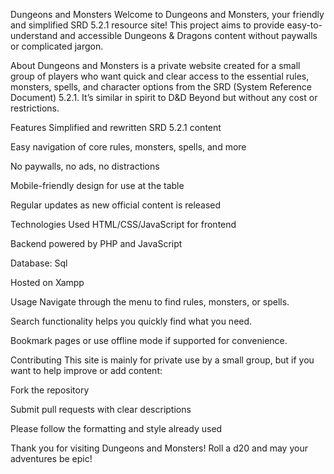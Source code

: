 Dungeons and Monsters
Welcome to Dungeons and Monsters, your friendly and simplified SRD 5.2.1 resource site! This project aims to provide easy-to-understand and accessible Dungeons & Dragons content without paywalls or complicated jargon.

About
Dungeons and Monsters is a private website created for a small group of players who want quick and clear access to the essential rules, monsters, spells, and character options from the SRD (System Reference Document) 5.2.1. It’s similar in spirit to D&D Beyond but without any cost or restrictions.

Features
Simplified and rewritten SRD 5.2.1 content

Easy navigation of core rules, monsters, spells, and more

No paywalls, no ads, no distractions

Mobile-friendly design for use at the table

Regular updates as new official content is released

Technologies Used
HTML/CSS/JavaScript for frontend

Backend powered by PHP and JavaScript

Database: Sql

Hosted on Xampp

Usage
Navigate through the menu to find rules, monsters, or spells.

Search functionality helps you quickly find what you need.

Bookmark pages or use offline mode if supported for convenience.

Contributing
This site is mainly for private use by a small group, but if you want to help improve or add content:

Fork the repository

Submit pull requests with clear descriptions

Please follow the formatting and style already used

Thank you for visiting Dungeons and Monsters! Roll a d20 and may your adventures be epic!